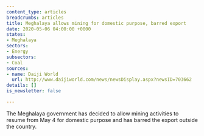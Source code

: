 ```yaml
---
content_type: articles
breadcrumbs: articles
title: Meghalaya allows mining for domestic purpose, barred export
date: 2020-05-06 04:00:00 +0000
states:
- Meghalaya
sectors:
- Energy
subsectors:
- Coal
sources:
- name: Daiji World
  url: http://www.daijiworld.com/news/newsDisplay.aspx?newsID=703662
details: []
is_newsletter: false

---
```

The Meghalaya government has decided to allow mining activities to resume from May 4 for domestic purpose and has barred the export outside the country.
